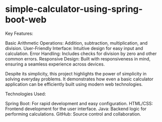 # simple-calculator-using-spring-boot-web

Key Features:

Basic Arithmetic Operations: Addition, subtraction, multiplication, and division.
User-Friendly Interface: Intuitive design for easy input and calculation.
Error Handling: Includes checks for division by zero and other common errors.
Responsive Design: Built with responsiveness in mind, ensuring a seamless experience across devices.

 
 Despite its simplicity, this project highlights the power of simplicity in solving everyday problems. It demonstrates how even a basic calculator application can be efficiently built using modern web technologies.

Technologies Used:

Spring Boot: For rapid development and easy configuration.
HTML/CSS: Frontend development for the user interface.
Java: Backend logic for performing calculations.
GitHub: Source control and collaboration.
